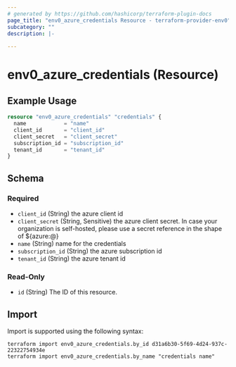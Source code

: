 ```yaml
---
# generated by https://github.com/hashicorp/terraform-plugin-docs
page_title: "env0_azure_credentials Resource - terraform-provider-env0"
subcategory: ""
description: |-
  
---
```


# env0_azure_credentials (Resource)



## Example Usage

```terraform
resource "env0_azure_credentials" "credentials" {
  name            = "name"
  client_id       = "client_id"
  client_secret   = "client_secret"
  subscription_id = "subscription_id"
  tenant_id       = "tenant_id"
}
```

<!-- schema generated by tfplugindocs -->
## Schema

### Required

- `client_id` (String) the azure client id
- `client_secret` (String, Sensitive) the azure client secret. In case your organization is self-hosted, please use a secret reference in the shape of ${azure:<secret-name>@<vault-name>}
- `name` (String) name for the credentials
- `subscription_id` (String) the azure subscription id
- `tenant_id` (String) the azure tenant id

### Read-Only

- `id` (String) The ID of this resource.

## Import

Import is supported using the following syntax:

```shell
terraform import env0_azure_credentials.by_id d31a6b30-5f69-4d24-937c-22322754934e
terraform import env0_azure_credentials.by_name "credentials name"
```
